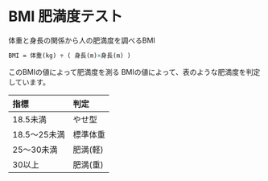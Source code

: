 
# BMI 肥満度テスト
体重と身長の関係から人の肥満度を調べるBMI

```tex
BMI = 体重(kg) ÷ ( 身長(m)×身長(m) )
```
このBMIの値によって肥満度を測る
BMIの値によって、表のような肥満度を判定しています。

| 指標 | 判定 | 
|:-----------|:------------|
| 18.5未満 | やせ型 |
| 18.5～25未満 | 標準体重 |
| 25～30未満 | 肥満(軽) | 
| 30以上 | 肥満(重) | 

